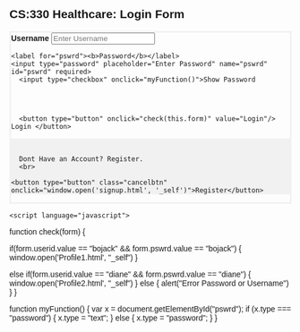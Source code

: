 <!DOCTYPE html>
<html>
<head>
<meta name="viewport" content="width=device-width, initial-scale=1">
<style>
body {font-family: Arial, Helvetica, sans-serif;}
form {border: 3px solid #f1f1f1;}

input[type=text], input[type=password] {
  width: 100%;
  padding: 12px 20px;
  margin: 8px 0;
  display: inline-block;
  border: 1px solid #ccc;
  box-sizing: border-box;
}

button {
  background-color: rgb(0, 114, 178); /*blue*/
  color: white;
  padding: 14px 20px;
  margin: 8px 0;
  border: none;
  cursor: pointer;
  width: 100%;
}

button:hover {
  opacity: 0.8;
}

.cancelbtn {
  width: auto;
  padding: 10px 18px;
  background-color: rgb(213,94,0);
}

.imgcontainer {
  text-align: center;
  margin: 24px 0 12px 0;
}

img.avatar {
  width: 40%;
  border-radius: 50%;
}

.container {
  padding: 16px;
}

span.psw {
  float: right;
  padding-top: 16px;
}


@media screen and (max-width: 300px) {
  span.psw {
     display: block;
     float: none;
  }
  .cancelbtn {
     width: 100%;
  }
}
</style>
</head>
<body>

<h2>CS:330 Healthcare: Login Form</h2>

<form action="/action_page.php" method="post">
  <div class="imgcontainer">

  </div>

  <div class="container">
    <label for="userid"><b>Username</b></label>
    <input type="text" placeholder="Enter Username" name="userid" required>

    <label for="pswrd"><b>Password</b></label>
    <input type="password" placeholder="Enter Password" name="pswrd" id="pswrd" required>
      <input type="checkbox" onclick="myFunction()">Show Password




      <button type="button" onclick="check(this.form)" value="Login"/> Login </button>



  </div>

  <div class="container" style="background-color:#f1f1f1">
      <br>

      Dont Have an Account? Register.
      <br>

    <button type="button" class="cancelbtn" onclick="window.open('signup.html', '_self')">Register</button>
  </div>



</form>

    <script language="javascript">
function check(form)
{

 if(form.userid.value == "bojack" && form.pswrd.value == "bojack")
  {
    window.open('Profile1.html', "_self")
  }

 else if(form.userid.value == "diane" && form.pswrd.value == "diane")
  {
    window.open('Profile2.html', "_self")
  }
 else
 {
   alert("Error Password or Username")
  }
}

   function myFunction() {
  var x = document.getElementById("pswrd");
  if (x.type === "password") {
    x.type = "text";
  } else {
    x.type = "password";
  }
}
</script>



</body>
</html>
